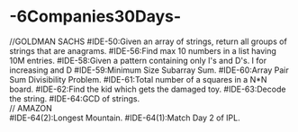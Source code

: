 # -6Companies30Days- 
//GOLDMAN SACHS
#IDE-50:Given an array of strings, return all groups of strings that are anagrams.
#IDE-56:Find max 10 numbers in a list having 10M entries.
#IDE-58:Given a pattern containing only I's and D's. I for increasing and D
#IDE-59:Minimum Size Subarray Sum. 
#IDE-60:Array Pair Sum Divisibility Problem. 
#IDE-61:Total number of a squares in a N*N board. 
#IDE-62:Find the kid which gets the damaged toy. 
#IDE-63:Decode the string. 
#IDE-64:GCD of strings.  
// AMAZON  
#IDE-64(2):Longest Mountain. 
#IDE-64(1):Match Day 2 of IPL. 
 
